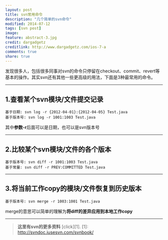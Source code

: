 ```yaml
---
layout: post
title: svn常用命令
description: "几个简单的svn命令"
modified: 2014-07-12
tags: [svn post]
image:
feature: abstract-3.jpg
credit: dargadgetz
creditlink: http://www.dargadgetz.com/ios-7-a
comments: true
share: true
---
```


发现很多人，包括很多同事对svn的命令只停留在checkout、commit、revert等基本的操作。其实svn还有其他一些更高级的用法，下面是3种最常用的命令。

----------
1.查看某个svn模块/文件提交记录
---------
```
基于日期: svn log -r {2012-04-01}:{2012-04-05} Test.java
基于版本号: svn log -r 1001:1003 Test.java
```
其中**参数-r**后面可以是日期，也可以是svn版本号

----------
2.比较某个svn模块/文件的各个版本
---------------
```
基于版本号: svn diff -r 1001:1003 Test.java
基于常量: svn diff -r PREV:COMMITTED Test.java
```
----------
3.将当前工作copy的模块/文件恢复到历史版本
-----------
```
基于版本号: svn merge -r 1003:1001 Test.java
```
merge的意思可以简单的理解为**将diff的差异应用到本地工作copy**

----------
> **这里有svn的更多资料**  [click][1].
[1]: http://svndoc.iusesvn.com/svnbook/